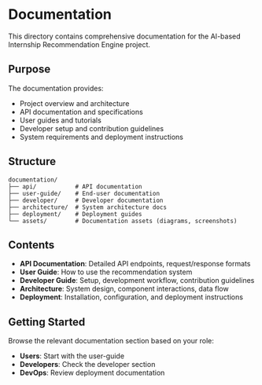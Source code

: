 # Documentation

This directory contains comprehensive documentation for the AI-based Internship Recommendation Engine project.

## Purpose
The documentation provides:
- Project overview and architecture
- API documentation and specifications
- User guides and tutorials
- Developer setup and contribution guidelines
- System requirements and deployment instructions

## Structure
```
documentation/
├── api/           # API documentation
├── user-guide/    # End-user documentation
├── developer/     # Developer documentation
├── architecture/  # System architecture docs
├── deployment/    # Deployment guides
└── assets/        # Documentation assets (diagrams, screenshots)
```

## Contents
- **API Documentation**: Detailed API endpoints, request/response formats
- **User Guide**: How to use the recommendation system
- **Developer Guide**: Setup, development workflow, contribution guidelines
- **Architecture**: System design, component interactions, data flow
- **Deployment**: Installation, configuration, and deployment instructions

## Getting Started
Browse the relevant documentation section based on your role:
- **Users**: Start with the user-guide
- **Developers**: Check the developer section
- **DevOps**: Review deployment documentation